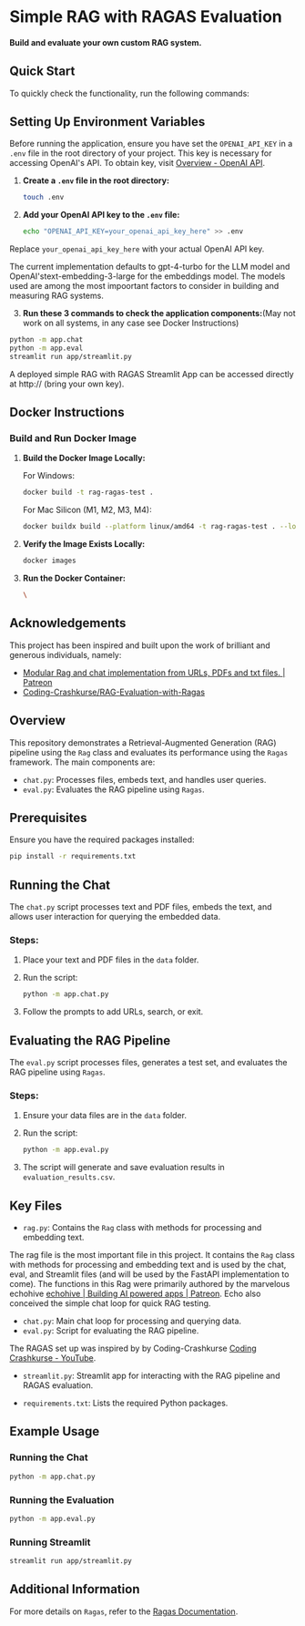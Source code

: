 # Simple RAG with RAGAS Evaluation

#### Build and evaluate your own custom RAG system.

## Quick Start

To quickly check the functionality, run the following commands:

## Setting Up Environment Variables

Before running the application, ensure you have set the `OPENAI_API_KEY` in a `.env` file in the root directory of your project. This key is necessary for accessing OpenAI's API. To obtain key, visit [Overview - OpenAI API](https://platform.openai.com/docs/overview).

1. **Create a `.env` file in the root directory:**

   ```sh
   touch .env
   ```

2. **Add your OpenAI API key to the `.env` file:**

   ```sh
   echo "OPENAI_API_KEY=your_openai_api_key_here" >> .env
   ```

Replace `your_openai_api_key_here` with your actual OpenAI API key.

The current implementation defaults to gpt-4-turbo for the LLM model and OpenAI'stext-embedding-3-large for the embeddings model. The models used are among the most impoortant factors to consider in building and measuring RAG systems.

3. **Run these 3 commands to check the application components:**(May not work on all systems, in any case see Docker Instructions)

```sh
python -m app.chat
python -m app.eval
streamlit run app/streamlit.py
```

A deployed simple RAG with RAGAS Streamlit App can be accessed directly at http:// (bring your own key).

## Docker Instructions

### Build and Run Docker Image

1. **Build the Docker Image Locally:**

   For Windows:

   ```sh
   docker build -t rag-ragas-test .
   ```

   For Mac Silicon (M1, M2, M3, M4):

   ```sh
   docker buildx build --platform linux/amd64 -t rag-ragas-test . --load
   ```

2. **Verify the Image Exists Locally:**

   ```sh
   docker images
   ```

3. **Run the Docker Container:**

   ```sh
   \
   ```

## Acknowledgements

This project has been inspired and built upon the work of brilliant and generous individuals, namely:

- [Modular Rag and chat implementation from URLs, PDFs and txt files. | Patreon](https://www.patreon.com/posts/modular-rag-and-106461497)
- [Coding-Crashkurse/RAG-Evaluation-with-Ragas](https://github.com/Coding-Crashkurse/RAG-Evaluation-with-Ragas)

## Overview

This repository demonstrates a Retrieval-Augmented Generation (RAG) pipeline using the `Rag` class and evaluates its performance using the `Ragas` framework. The main components are:

- `chat.py`: Processes files, embeds text, and handles user queries.
- `eval.py`: Evaluates the RAG pipeline using `Ragas`.

## Prerequisites

Ensure you have the required packages installed:

```sh
pip install -r requirements.txt
```

## Running the Chat

The `chat.py` script processes text and PDF files, embeds the text, and allows user interaction for querying the embedded data.

### Steps:

1. Place your text and PDF files in the `data` folder.
2. Run the script:

   ```sh
   python -m app.chat.py
   ```

3. Follow the prompts to add URLs, search, or exit.

## Evaluating the RAG Pipeline

The `eval.py` script processes files, generates a test set, and evaluates the RAG pipeline using `Ragas`.

### Steps:

1. Ensure your data files are in the `data` folder.
2. Run the script:

   ```sh
   python -m app.eval.py
   ```

3. The script will generate and save evaluation results in `evaluation_results.csv`.

## Key Files

- `rag.py`: Contains the `Rag` class with methods for processing and embedding text.

The rag file is the most important file in this project. It contains the `Rag` class with methods for processing and embedding text and is used by the chat, eval, and Streamlit files (and will be used by the FastAPI implementation to come). The functions in this Rag were primarily authored by the marvelous echohive [echohive | Building AI powered apps | Patreon](https://www.patreon.com/echohive42/posts). Echo also conceived the simple chat loop for quick RAG testing.

- `chat.py`: Main chat loop for processing and querying data.
- `eval.py`: Script for evaluating the RAG pipeline.

The RAGAS set up was inspired by by
Coding-Crashkurse [Coding Crashkurse - YouTube](https://www.youtube.com/@codingcrashkurse6429).

- `streamlit.py`: Streamlit app for interacting with the RAG pipeline and RAGAS evaluation.

- `requirements.txt`: Lists the required Python packages.

## Example Usage

### Running the Chat

```sh
python -m app.chat.py
```

### Running the Evaluation

```sh
python -m app.eval.py
```

### Running Streamlit

```sh
streamlit run app/streamlit.py
```

## Additional Information

For more details on `Ragas`, refer to the [Ragas Documentation](https://docs.ragas.io/en/stable/).
